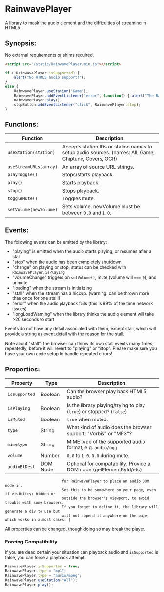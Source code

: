 # RainwavePlayer

A library to mask the audio element and the difficulties of streaming in HTML5.

## Synopsis:

No external requirements or shims required.

```html
<script src="/static/RainwavePlayer.min.js"></script>
```

```javascript
if (!RainwavePlayer.isSupported) {
	alert("No HTML5 audio support!");
}
else {
	RainwavePlayer.useStation("Game");
	RainwavePlayer.addEventListener("error", function() { alert("The RainwavePlayer stopped working!") });
	RainwavePlayer.play();
	stopButton.addEventListener("click", RainwavePlayer.stop);
}
```

## Functions:

| Function               | Description   |
| ---------------------- | ------------- |
| `useStation(station) ` | Accepts station IDs or station names to setup audio sources. (names: All, Game, Chiptune, Covers, OCR) |
| `useStreamURLs(array)` | An array of source URL strings. |
| `playToggle()        ` | Stops/starts playback. |
| `play()              ` | Starts playback. |
| `stop()              ` | Stops playback. |
| `toggleMute()        ` | Toggles mute. |
| `setVolume(newVolume)` | Sets volume.  newVolume must be between `0.0` and `1.0`. |

## Events:

The following events can be emitted by the library:
* "playing" is emitted when the audio starts playing, or resumes after a stall
* "stop" when the audio has been completely shutdown
* "change" on playing or stop, status can be checked with `RainwavePlayer.isPlaying`
* "volumeChange" triggers on `setVolume()`, mute (volume will `=== 0`), and unmute
* "loading" when the stream is initializing
* "stall" when the stream has a hiccup.  (warning: can be thrown more than once for one stall!)
* "error" when the audio playback fails (this is 99% of the time network issues)
* "longLoadWarning" when the library thinks the audio element will take >20 seconds to start

Events do not have any detail associated with them, except stall, which will provide a string
as event.detail with the reason for the stall.

Note about "stall": the browser can throw its own stall events many times, repeatedly, before
it will revert to "playing" or "stop".  Please make sure you have your own code setup
to handle repeated errors!

## Properties:

| Property       | Type     | Description   |
| -------------- | -------- | ------------- |
| `isSupported ` | Boolean  | Can the browser play back HTML5 audio? |
| `isPlaying   ` | Boolean  | Is the library playing/trying to play (`true`) or stopped? (`false`) |
| `isMuted     ` | Boolean  | `true` when muted. |
| `type        ` | String   | What kind of audio does the browser support: "Vorbis" or "MP3"? |
| `mimetype    ` | String   | MIME type of the supported audio format, e.g. `audio/ogg` |
| `volume      ` | Number   | `0.0` to `1.0`. `0.0` during mute. |
| `audioElDest ` | DOM Node | Optional for compatability.  Provide a DOM node (getElementById/etc)
                              for RainwavePlayer to place an audio DOM node in.
                              Set this to be somewhere on your page, even if visiblity: hidden or
                              outside the browser's viewport, to avoid trouble with some browsers.
                              If you forget to define it, the library will generate a div to use but
                              will not append it anywhere on the page, which works in almost cases. |

All properties can be changed, though doing so may break the player.

### Forcing Compatibility

If you are dead certain your situation can playback audio and `isSupported` is false, you can
force a playback attempt:

```javascript
RainwavePlayer.isSupported = true;
RainwavePlayer.type = "mp3";
RainwavePlayer.type = "audio/mpeg";
RainwavePlayer.useStation("All");
RainwavePlayer.play();
```